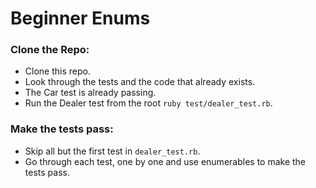 Beginner Enums 
==============

### Clone the Repo:

-   Clone this repo. 
-   Look through the tests and the code that already exists.
-   The Car test is already passing.
-   Run the Dealer test from the root `ruby test/dealer_test.rb`.

### Make the tests pass:

-   Skip all but the first test in `dealer_test.rb`.
-   Go through each test, one by one and use enumerables to make the tests pass.

